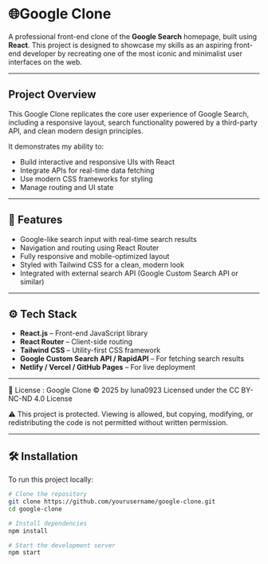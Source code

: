 
# 🌐Google Clone

A professional front-end clone of the **Google Search** homepage, built using **React**. This project is designed to showcase my skills as an aspiring front-end developer by recreating one of the most iconic and minimalist user interfaces on the web.

---

## Project Overview

This Google Clone replicates the core user experience of Google Search, including a responsive layout, search functionality powered by a third-party API, and clean modern design principles.

It demonstrates my ability to:
- Build interactive and responsive UIs with React
- Integrate APIs for real-time data fetching
- Use modern CSS frameworks for styling
- Manage routing and UI state

---

## 🧩 Features

-  Google-like search input with real-time search results
-  Navigation and routing using React Router
-  Fully responsive and mobile-optimized layout
-  Styled with Tailwind CSS for a clean, modern look
-  Integrated with external search API (Google Custom Search API or similar)

---

## ⚙️ Tech Stack

- **React.js** – Front-end JavaScript library
- **React Router** – Client-side routing
- **Tailwind CSS** – Utility-first CSS framework
- **Google Custom Search API / RapidAPI** – For fetching search results
- **Netlify / Vercel / GitHub Pages** – For live deployment

---

📄 License : 
Google Clone © 2025 by luna0923
Licensed under the CC BY-NC-ND 4.0 License

⚠️ This project is protected. Viewing is allowed, but copying, modifying, or redistributing the code is not permitted without written permission.

---
## 🛠 Installation

To run this project locally:

```bash
# Clone the repository
git clone https://github.com/yourusername/google-clone.git
cd google-clone

# Install dependencies
npm install

# Start the development server
npm start

